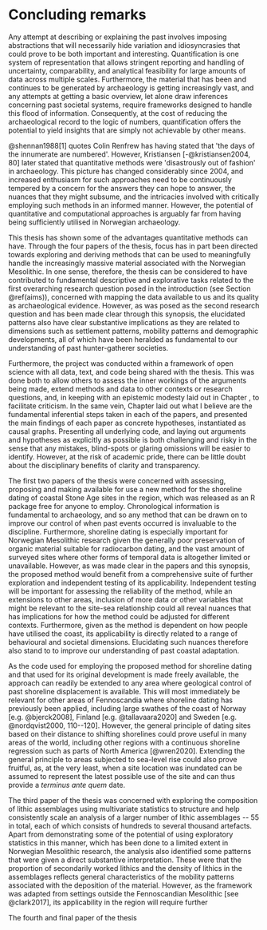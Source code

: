 # Concluding remarks

Any attempt at describing or explaining the past involves imposing abstractions that will necessarily hide variation and idiosyncrasies that could prove to be both important and interesting. Quantification is one system of representation that allows stringent reporting and handling of uncertainty, comparability, and analytical feasibility for large amounts of data across multiple scales. Furthermore, the material that has been and continues to be generated by archaeology is getting increasingly vast, and any attempts at getting a basic overview, let alone draw inferences concerning past societal systems, require frameworks designed to handle this flood of information. Consequently, at the cost of reducing the archaeological record to the logic of numbers, quantification offers the potential to yield insights that are simply not achievable by other means. 

@shennan1988[1] quotes Colin Renfrew has having stated that \'the days of the innumerate are numbered\'. However, Kristiansen [-@kristiansen2004, 80] later stated that quantitative methods were \'disastrously out of fashion\' in archaeology. This picture has changed considerably since 2004, and increased enthusiasm for such approaches need to be continuously tempered by a concern for the answers they can hope to answer, the nuances that they might subsume, and the intricacies involved with critically employing such methods in an informed manner. However, the potential of quantitative and computational approaches is arguably far from having being sufficiently utilised in Norwegian archaeology. 

This thesis has shown some of the advantages quantitative methods can have. Through the four papers of the thesis, focus has in part been directed towards exploring and deriving methods that can be used to meaningfully handle the increasingly massive material associated with the Norwegian Mesolithic. In one sense, therefore, the thesis can be considered to have contributed to fundamental descriptive and explorative tasks related to the first overarching research question posed in the introduction (see Section \@ref(aims)), concerned with mapping the data available to us and its quality as archaeological evidence. However, as was posed as the second research question and has been made clear through this synopsis, the elucidated patterns also have clear substantive implications as they are related to dimensions such as settlement patterns, mobility patterns and demographic developments, all of which have been heralded as fundamental to our understanding of past hunter-gatherer societies. 

Furthermore, the project was conducted within a framework of open science with all data, text, and code being shared with the thesis. This was done both to allow others to assess the inner workings of the arguments being made, extend methods and data to other contexts or research questions, and, in keeping with an epistemic modesty laid out in Chapter , to facilitate criticism. In the same vein, Chapter  laid out what I believe are the fundamental inferential steps taken in each of the papers, and presented the main findings of each paper as concrete hypotheses, instantiated as causal graphs. Presenting all underlying code, and laying out arguments and hypotheses as explicitly as possible is both challenging and risky in the sense that any mistakes, blind-spots or glaring omissions will be easier to identify. However, at the risk of academic pride, there can be little doubt about the disciplinary benefits of clarity and transparency.

The first two papers of the thesis were concerned with assessing, proposing and making available for use a new method for the shoreline dating of coastal Stone Age sites in the region, which was released as an R package free for anyone to employ. Chronological information is fundamental to archaeology, and so any method that can be drawn on to improve our control of when past events occurred is invaluable to the discipline. Furthermore, shoreline dating is especially important for Norwegian Mesolithic research given the generally poor preservation of organic material suitable for radiocarbon dating, and the vast amount of surveyed sites where other forms of temporal data is altogether limited or unavailable. However, as was made clear in the papers and this synopsis, the proposed method would benefit from a comprehensive suite of further exploration and independent testing of its applicability. Independent testing will be important for assessing the reliability of the method, while an extensions to other areas, inclusion of more data or other variables that might be relevant to the site-sea relationship could all reveal nuances that has implications for how the method could be adjusted for different contexts. Furthermore, given as the method is dependent on how people have utilised the coast, its applicability is directly related to a range of behavioural and societal dimensions. Elucidating such nuances therefore also stand to to improve our understanding of past coastal adaptation. 

As the code used for employing the proposed method for shoreline dating and that used for its original development is made freely available, the approach can readily be extended to any area where geological control of past shoreline displacement is available. This will most immediately be relevant for other areas of Fennoscandia where shoreline dating has previously been applied, including large swathes of the coast of Norway [e.g. @bjerck2008], Finland [e.g. @tallavaara2020] and Sweden [e.g. @nordqvist2000, 110--120]. However, the general principle of dating sites based on their distance to shifting shorelines could prove useful in many areas of the world, including other regions with a continuous shoreline regression such as parts of North America [@wren2020]. Extending the general principle to areas subjected to sea-level rise could also prove fruitful, as, at the very least, when a site location was inundated can be assumed to represent the latest possible use of the site and can thus provide a *terminus ante quem* date.

The third paper of the thesis was concerned with exploring the composition of lithic assemblages using multivariate statistics to structure and help consistently scale an analysis of a larger number of lithic assemblages -- 55 in total, each of which consists of hundreds to several thousand artefacts. Apart from demonstrating some of the potential of using exploratory statistics in this manner, which has been done to a limited extent in Norwegian Mesolithic research, the analysis also identified some patterns that were given a direct substantive interpretation. These were that the proportion of secondarily worked lithics and the density of lithics in the assemblages reflects general characteristics of the mobility patterns associated with the deposition of the material.  However, as the framework was adapted from settings outside the Fennoscandian Mesolithic [see @clark2017], its applicability in the region will require further     

The fourth and final paper of the thesis


<!-- The first two papers cntributed an assessment and development of a new method for shoreline dating coastal Stone Age sites in the region. The third paper employed exploratory multivariate statistics to assess a larger number of lithic inventories, each consisting of hundreds of artefacts, and explored variation in their composition over time. Finally, the method for shoreline dating was used to date a large number of sites within the study region and compared the derived summed probability of these dates to that of the summed probability of radiocarbon dates from within the same region.  -->
